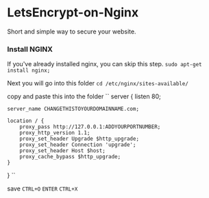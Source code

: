 # LetsEncrypt-on-Nginx

Short and simple way to secure your website.

### Install NGINX
If you've already installed nginx, you can skip this step.
`sudo apt-get install nginx;`

Next you will go into this folder
`cd /etc/nginx/sites-available/`

copy and paste this into the folder
`` server {
    listen 80;

    server_name CHANGETHISTOYOURDOMAINNAME.com;

    location / {
        proxy_pass http://127.0.0.1:ADDYOURPORTNUMBER;
        proxy_http_version 1.1;
        proxy_set_header Upgrade $http_upgrade;
        proxy_set_header Connection 'upgrade';
        proxy_set_header Host $host;
        proxy_cache_bypass $http_upgrade;
    }
} ``
 
save `CTRL+O` `ENTER` `CTRL+X`
